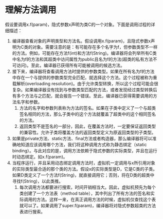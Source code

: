 # 理解方法调用

假设要调用x.f\(param\)，隐式参数x声明为类C的一个对象。下面是调用过程的详细描述：



1. 编译器查看对象的声明类型和方法名。假设调用x.f\(param\)，且隐式参数x声明为C类的对象。需要注意的是：有可能存在多个名字为f，但参数类型不一样的方法。例如，可能存在方法f\(int\)和方法f\(String\)。编译器将会列举所有C类中名为f的方法和其超类中访问属性为public且名为f的方法\(超类的私有方法不可访问\)。至此，编译器已获得所有可能被调用的候选方法。
2. 接下来，编译器将查看调用方法时提供的参数类型。如果在所有名为f的方法中存在一个与提供的参数类型完全匹配，就选择这个方法。这个过程被称为重载解析\(overloading resolution\)。由于允许类型转换，所以这个过程可能会很复杂。如果编译器没有找到与参数类型匹配的方法，或者发现经过类型转换后有多个方法与之匹配，就会报告一个错误。至此，编译器已获得需要调用的方法名字和参数。
   1. 方法的名字和参数列表称为方法的签名。如果在子类中定义了一个与超类签名相同的方法，那么子类中的这个方法就覆盖了超类中的这个相同签名的方法。
   2. 返回类型不是签名的一部分，因此，在覆盖方法时，一定要保证返回类型的兼容性。允许子类将覆盖方法的返回类型定义为原返回类型的子类型。
3. 如果是private方法、static方法、final方法或者构造器，那么编译器将可以准确地知道应该调用哪个方法，我们将这种调用方式称为静态绑定（static binding）。与此对应的是，调用方法依赖于隐式参数的实际类型，并且在运行时动态绑定。如x.f\(param\)。
4. 当程序运行，并且采用动态绑定调用方法时，虚拟机一定调用与x所引用对象的实际类型最合适的那个类的方法。假设x的实际类型是D，它是C类的子类。如果D类定义了一个方法f\(String\)，就直接调用它；否则，将在D类的超类中寻找f\(String\)，以此类推。
   1. 每次调用方法都要进行搜索，时间开销相当大。因此，虚拟机预先为每个类创建了一个方法表（method table），其中列出了所有方法的签名和实际调用的方法。这样一来，在真正调用方法的时候，虚拟机仅查找这个表就可以了。如果调用了super.f\(param\)，编译器将对隐式参数超类的方法表进行搜索。

